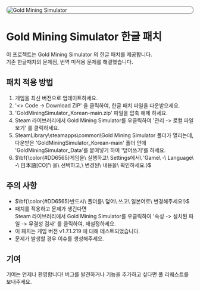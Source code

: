 <div style="border: 2px solid #aaa; border-radius: 12px; overflow: hidden;">
    <img src="https://cdn.akamai.steamstatic.com/steam/apps/451340/header.jpg?t=1712926617" alt="Gold Mining Simulator" style="width: 10% align="center"; height: auto;">
</div>

# Gold Mining Simulator 한글 패치

이 프로젝트는 Gold Mining Simulator 의 한글 패치를 제공합니다.<br>
기존 한글패치의 문제점, 번역 미적용 문제를 해결했습니다.<br>

## 패치 적용 방법

1. 게임을 최신 버전으로 업데이트하세요.
2. '<> Code -> Download ZIP' 을 클릭하여, 한글 패치 파일을 다운받으세요.
3. 'GoldMiningSimulator_Korean-main.zip' 파일을 압축 해제 하세요.
4. Steam 라이브러리에서 Gold Mining Simulator를 우클릭하여 '관리 -> 로컬 파일 보기' 를 클릭하세요.
5. SteamLibrary\steamapps\common\Gold Mining Simulator 폴더가 열리는데,<br>
다운받은 'GoldMiningSimulator_Korean-main' 폴더 안에 'GoldMiningSimulator_Data'를 붙여넣기 하여 '덮어쓰기'를 하세요.
6. $\bf{\color{#DD6565}게임을\ 실행하고\ Settings에서\ 'Game\ -\ Language\ -\ 日本語[CO]'\ 을\ 선택하고,\ 변경된\ 내용을\ 확인하세요.}$

## 주의 사항

- $\bf{\color{#DD6565}반드시\ 폴더를\ 덮어\ 쓰고\ 일본어로\ 변경해주세요!}$
- 패치를 적용하고 문제가 생긴다면<br>
  Steam 라이브러리에서 Gold Mining Simulator를 우클릭하여 '속성 -> 설치된 파일 -> 무결성 검사' 를 클릭하여, 재설정하세요.
- 이 패치는 게임 버전 v1.7.1.219 에 대해 테스트되었습니다.
- 문제가 발생할 경우 이슈를 생성해주세요.

## 기여

기여는 언제나 환영합니다! 버그를 발견하거나 기능을 추가하고 싶다면 풀 리퀘스트를 보내주세요.
